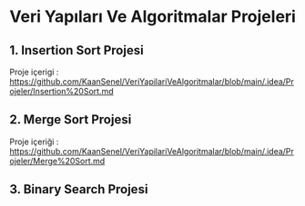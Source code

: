 # Veri Yapıları Ve Algoritmalar Projeleri

## 1. Insertion Sort Projesi

Proje içerigi :
https://github.com/KaanSenel/VeriYapilariVeAlgoritmalar/blob/main/.idea/Projeler/Insertion%20Sort.md

## 2. Merge Sort Projesi

Proje içeriği :
https://github.com/KaanSenel/VeriYapilariVeAlgoritmalar/blob/main/.idea/Projeler/Merge%20Sort.md

## 3. Binary Search Projesi
